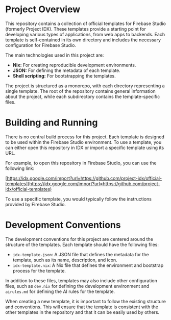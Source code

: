 # Project Overview

This repository contains a collection of official templates for Firebase Studio (formerly Project IDX). These templates provide a starting point for developing various types of applications, from web apps to backends. Each template is self-contained in its own directory and includes the necessary configuration for Firebase Studio.

The main technologies used in this project are:

*   **Nix:** For creating reproducible development environments.
*   **JSON:** For defining the metadata of each template.
*   **Shell scripting:** For bootstrapping the templates.

The project is structured as a monorepo, with each directory representing a single template. The root of the repository contains general information about the project, while each subdirectory contains the template-specific files.

# Building and Running

There is no central build process for this project. Each template is designed to be used within the Firebase Studio environment. To use a template, you can either open this repository in IDX or import a specific template using its URL.

For example, to open this repository in Firebase Studio, you can use the following link:

[https://idx.google.com/import?url=https://github.com/project-idx/official-templates](https://idx.google.com/import?url=https://github.com/project-idx/official-templates)

To use a specific template, you would typically follow the instructions provided by Firebase Studio.

# Development Conventions

The development conventions for this project are centered around the structure of the templates. Each template should have the following files:

*   `idx-template.json`: A JSON file that defines the metadata for the template, such as its name, description, and icon.
*   `idx-template.nix`: A Nix file that defines the environment and bootstrap process for the template.

In addition to these files, templates may also include other configuration files, such as `dev.nix` for defining the development environment and `airules.md` for defining the AI rules for the template.

When creating a new template, it is important to follow the existing structure and conventions. This will ensure that the template is consistent with the other templates in the repository and that it can be easily used by others.
